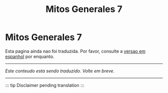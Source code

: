 ﻿---
title: Mitos Generales 7
---

<!-- TODO: translation missing -->

# Mitos Generales 7

Esta pagina ainda nao foi traduzida. Por favor, consulte a [versao em espanhol](/es/mitos-generales-7) por enquanto.

---

*Este conteudo esta sendo traduzido. Volte em breve.*

---

::: tip
Disclaimer pending translation
:::
